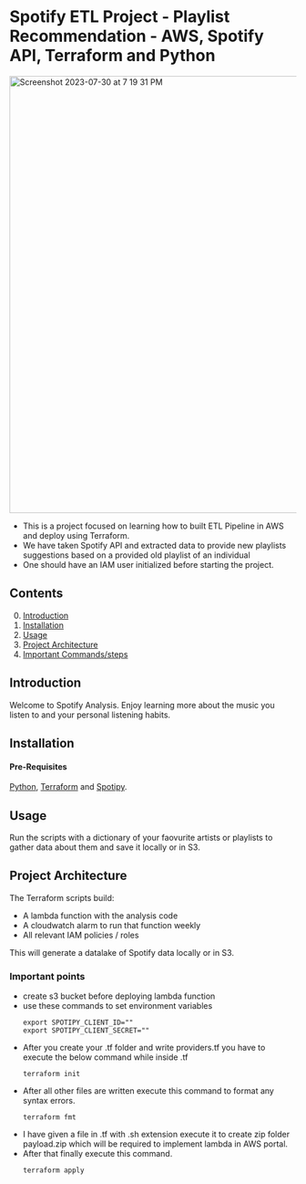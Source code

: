 # Spotify ETL Project - Playlist Recommendation - AWS, Spotify API, Terraform and Python

<img width="766" alt="Screenshot 2023-07-30 at 7 19 31 PM" src="https://github.com/sameersk2k/Spotify_ETL_Application/assets/115322069/15a490a5-af13-4b12-9d68-eb91db9b6cc5">

- This is a project focused on learning how to built ETL Pipeline in AWS and deploy using Terraform.
- We have taken Spotify API and extracted data to provide new playlists suggestions based on a provided old playlist of an individual
- One should have an IAM user initialized before starting the project.

## Contents
0. [Introduction](#introduction)
1. [Installation](#installation) 
2. [Usage](#usage)
3. [Project Architecture](#projectarchitecture)
4. [Important Commands/steps](#important)

<a name="introduction"></a>
## Introduction 

Welcome to Spotify Analysis. 
Enjoy learning more about the music you listen to and your personal listening habits.


<a name="installation"></a>
## Installation 

#### Pre-Requisites
[Python](https://www.python.org/downloads/), [Terraform](https://www.terraform.io/downloads.html) and [Spotipy](https://spotipy.readthedocs.io/en/2.13.0/).


<a name="usage"></a>
## Usage 
Run the scripts with a dictionary of your faovurite artists or playlists to gather data about them and save it locally or in S3.

<a name="projectarchitecture"></a>
## Project Architecture 

The Terraform scripts build:
- A lambda function with the analysis code
- A cloudwatch alarm to run that function weekly
- All relevant IAM policies / roles

This will generate a datalake of Spotify data locally or in S3.

<a name="important"></a>
### Important points

- create s3 bucket before deploying lambda function
- use these commands to set environment variables
  ```
  export SPOTIPY_CLIENT_ID=""
  export SPOTIPY_CLIENT_SECRET=""
  ```
- After you create your .tf folder and write providers.tf you have to execute the below command while inside .tf
  ```
  terraform init
  ```
- After all other files are written execute this command to format any syntax errors.
  ```
  terraform fmt
  ```
- I have given a file in .tf with .sh extension execute it to create zip folder payload.zip which will be required to implement lambda in AWS portal.
- After that finally execute this command.
  ```
  terraform apply
  ```

